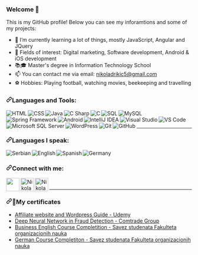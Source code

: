 ### Welcome 👋


This is my GitHub profile! Below you can see my inforamtions and some of my projects:

- 🔭 I’m currently learning a lot of things, mostly JavaScript, Angular and JQuery
- 👀 Fields of interest: Digital marketing, Software development, Android & iOS development
- 📚🎓 Master's degree in Information Technology School
- 📫 You can contact me via email: nikoladrikic5@gmail.com
- ⚽️ Hobbies: Playing football, watching movies, beekeeping and travelling


<h3><a id="user-content-languages-and-tools" class="anchor" aria-hidden="true" href="#languages-and-tools"><svg class="octicon octicon-link" viewBox="0 0 16 16" version="1.1" width="16" height="16" aria-hidden="true"><path fill-rule="evenodd" d="M7.775 3.275a.75.75 0 001.06 1.06l1.25-1.25a2 2 0 112.83 2.83l-2.5 2.5a2 2 0 01-2.83 0 .75.75 0 00-1.06 1.06 3.5 3.5 0 004.95 0l2.5-2.5a3.5 3.5 0 00-4.95-4.95l-1.25 1.25zm-4.69 9.64a2 2 0 010-2.83l2.5-2.5a2 2 0 012.83 0 .75.75 0 001.06-1.06 3.5 3.5 0 00-4.95 0l-2.5 2.5a3.5 3.5 0 004.95 4.95l1.25-1.25a.75.75 0 00-1.06-1.06l-1.25 1.25a2 2 0 01-2.83 0z"></path></svg></a>Languages and Tools:</h3>
<!--HTML-->
<img src="https://img.icons8.com/color/36/000000/html-5.png" align="left" alt="HTML" title="HTML"/>

<!--CSS-->
<img src="https://img.icons8.com/color/36/000000/css3.png" align="left" alt="CSS" title="CSS"/>

<!--Java-->
<img src="https://img.icons8.com/color/36/000000/java-coffee-cup-logo.png" align="left" alt="Java" title="Java"/>

<!--C#-->
<img src="https://img.icons8.com/color/36/000000/c-sharp-logo.png" align="left" alt="C Sharp" title="C sharp"/>

<!--C-->
<img src="https://img.icons8.com/color/36/000000/c-programming.png" align="left" alt="C" title="C"/>

<!--SQL-->
<img src="https://img.icons8.com/ios/36/000000/database.png" align="left" alt="SQL" title="SQL"/>

<!--MySQL-->
<img src="https://img.icons8.com/fluent/36/000000/mysql-logo.png" align="left" alt="MySQL" title="MySQL"/>

<!--Spring-->
<img src="https://img.icons8.com/color/36/000000/spring-logo.png" align="left" alt="Spring Framework" title="Spring Framework"/>

<!--Android-->
<img src="https://img.icons8.com/color/36/000000/android-os.png" align="left" alt="Android" title="Android"/>

<!--IntelliJ IDEA -->
<img src="https://img.icons8.com/color/36/000000/intellij-idea.png" align="left" alt="IntelliJ IDEA" title="IntelliJ IDEA"/>

<!--Visual Studio-->
<img src="https://img.icons8.com/fluent/36/000000/visual-studio-2019.png" align="left" alt="Visual Studio" title="Visual Studio"/>

<!--VS Code-->
<img src="https://img.icons8.com/fluent/36/000000/visual-studio-code-2019.png" align="left" alt="VS Code" title="VS Code"/>

<!--MS SQL Server-->
<img src="https://img.icons8.com/color/36/000000/microsoft-sql-server.png" align="left" alt="Microsoft SQL Server" title="Microsoft SQL Server"/>

<!--WordPress-->
<img src="https://img.icons8.com/fluency/36/000000/wordpress.png" align="left" alt="WordPress" title="WordPress"/>

<!--Git-->
<img src="https://img.icons8.com/color/36/000000/git.png" align="left" alt="Git" title="Git"/>

<!--GitHub-->
<img src="https://img.icons8.com/ios-glyphs/36/000000/github.png" align="left" alt="GitHub" title="GitHub"/><br><br>
<hr>
<!--Languages I speak-->
<h3><a id="user-content-languages-I-speak" class="anchor" aria-hidden="true" href="#languages-I-speak"><svg class="octicon octicon-link" viewBox="0 0 16 16" version="1.1" width="16" height="16" aria-hidden="true"><path fill-rule="evenodd" d="M7.775 3.275a.75.75 0 001.06 1.06l1.25-1.25a2 2 0 112.83 2.83l-2.5 2.5a2 2 0 01-2.83 0 .75.75 0 00-1.06 1.06 3.5 3.5 0 004.95 0l2.5-2.5a3.5 3.5 0 00-4.95-4.95l-1.25 1.25zm-4.69 9.64a2 2 0 010-2.83l2.5-2.5a2 2 0 012.83 0 .75.75 0 001.06-1.06 3.5 3.5 0 00-4.95 0l-2.5 2.5a3.5 3.5 0 004.95 4.95l1.25-1.25a.75.75 0 00-1.06-1.06l-1.25 1.25a2 2 0 01-2.83 0z"></path></svg></a>Languages I speak:</h3> 

<img src="https://img.icons8.com/color/36/000000/sernia-circular.png" align="left" alt="Serbian" title="Serbian"/>
<img src="https://img.icons8.com/color/36/000000/great-britain-circular.png" align="left" alt="English" title="English"/>
<img src="https://img.icons8.com/color/36/000000/spain2-circular.png" align="left" alt="Spanish" title="Spanish"/>
<img src="https://img.icons8.com/color/36/000000/germany-circular.png" align="left" alt="Germany" title="Germany"/>
<br>

<!-- Social networks -->
<h3><a id="user-content-connect-with-me" class="anchor" aria-hidden="true" href="#connect-with-me"><svg class="octicon octicon-link" viewBox="0 0 16 16" version="1.1" width="16" height="16" aria-hidden="true"><path fill-rule="evenodd" d="M7.775 3.275a.75.75 0 001.06 1.06l1.25-1.25a2 2 0 112.83 2.83l-2.5 2.5a2 2 0 01-2.83 0 .75.75 0 00-1.06 1.06 3.5 3.5 0 004.95 0l2.5-2.5a3.5 3.5 0 00-4.95-4.95l-1.25 1.25zm-4.69 9.64a2 2 0 010-2.83l2.5-2.5a2 2 0 012.83 0 .75.75 0 001.06-1.06 3.5 3.5 0 00-4.95 0l-2.5 2.5a3.5 3.5 0 004.95 4.95l1.25-1.25a.75.75 0 00-1.06-1.06l-1.25 1.25a2 2 0 01-2.83 0z"></path></svg></a>Connect with me:</h3>
<!-- Gmail -->
<a href="mailto:nikoladrikic5@gmail.com" rel="nofollow">
<img align="left" width="36px" src="https://img.icons8.com/fluency/64/000000/gmail-new.png" style="max-width:100%;">
</a>
<!-- Youtube -->
<a href="https://www.youtube.com/channel/UCl9f-yqZPufEsbGX619k5Vg" rel="nofollow">
<img align="left" alt="Nikola Drikic's YouTube" title="Nikola Drikic's YouTube" width="36px" src="https://img.icons8.com/color/64/000000/youtube-play.png" data-canonical-src="https://cdn.jsdelivr.net/npm/simple-icons@v3/icons/youtube.svg" style="max-width:100%;">
</a>
<!-- LinkedIn -->
<a href="https://linkedin.com/in/nikoladrikic" rel="nofollow"><img align="left" alt="Nikola Drikic's LinkedIn" title="Nikola Drikic's LinkedIn" width="36px" src="https://img.icons8.com/color/64/000000/linkedin.png" data-canonical-src="https://cdn.jsdelivr.net/npm/simple-icons@v3/icons/linkedin.svg" style="max-width:100%;"></a><br>

<hr>

<!--My Certificates section-->
<h3>
<a id="user-content--my-certifications" class="anchor" aria-hidden="true" href="#-my-certifications">
<svg class="octicon octicon-link" viewBox="0 0 16 16" version="1.1" width="16" height="16" aria-hidden="true"><path fill-rule="evenodd" d="M7.775 3.275a.75.75 0 001.06 1.06l1.25-1.25a2 2 0 112.83 2.83l-2.5 2.5a2 2 0 01-2.83 0 .75.75 0 00-1.06 1.06 3.5 3.5 0 004.95 0l2.5-2.5a3.5 3.5 0 00-4.95-4.95l-1.25 1.25zm-4.69 9.64a2 2 0 010-2.83l2.5-2.5a2 2 0 012.83 0 .75.75 0 001.06-1.06 3.5 3.5 0 00-4.95 0l-2.5 2.5a3.5 3.5 0 004.95 4.95l1.25-1.25a.75.75 0 00-1.06-1.06l-1.25 1.25a2 2 0 01-2.83 0z"></path></svg></a><g-emoji class="g-emoji" alias="closed_book" fallback-src="https://github.githubassets.com/images/icons/emoji/unicode/1f4d5.png">📝</g-emoji>My certificates
</h3>

<ul>
  <li><a href="https://www.udemy.com/certificate/UC-4e21e081-ed25-49d4-aa24-0eb58eca7814/" rel="nofollow">Affiliate website and Wordpress Guide - Udemy</a></li>
  <li><a href="https://drive.google.com/file/d/1tUbLcOOsI_wv0wT8Z9Zp8pF2TZd5xy8O/view?usp=sharing" rel="nofollow">Deep Neural Network in Fraud Detection - Comtrade Group </a></li>
  <li><a href="https://drive.google.com/file/d/1NOiL4dcXfISC_W9rm1z_cKE9riMMi0Hc/view?usp=sharing" rel="nofollow">Business English Course Completition - Savez studenata Fakulteta organizacionih nauka</a></li>
  <li><a href="https://drive.google.com/file/d/1trKqa5yNwCrLW8Pp9Zzum5TFddw8-JVz/view?usp=sharing" rel="nofollow">German Course Completiton - Savez studenata Fakulteta organizacionih nauka</a></li>
</ul>



